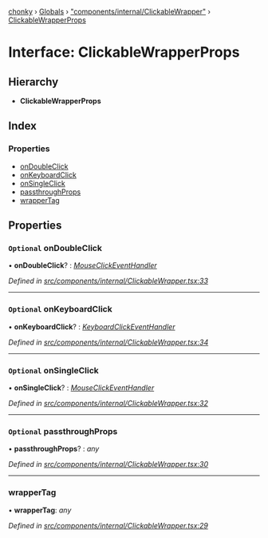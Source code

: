 [chonky](../README.md) › [Globals](../globals.md) › ["components/internal/ClickableWrapper"](../modules/_components_internal_clickablewrapper_.md) › [ClickableWrapperProps](_components_internal_clickablewrapper_.clickablewrapperprops.md)

# Interface: ClickableWrapperProps

## Hierarchy

* **ClickableWrapperProps**

## Index

### Properties

* [onDoubleClick](_components_internal_clickablewrapper_.clickablewrapperprops.md#optional-ondoubleclick)
* [onKeyboardClick](_components_internal_clickablewrapper_.clickablewrapperprops.md#optional-onkeyboardclick)
* [onSingleClick](_components_internal_clickablewrapper_.clickablewrapperprops.md#optional-onsingleclick)
* [passthroughProps](_components_internal_clickablewrapper_.clickablewrapperprops.md#optional-passthroughprops)
* [wrapperTag](_components_internal_clickablewrapper_.clickablewrapperprops.md#wrappertag)

## Properties

### `Optional` onDoubleClick

• **onDoubleClick**? : *[MouseClickEventHandler](../modules/_components_internal_clickablewrapper_.md#mouseclickeventhandler)*

*Defined in [src/components/internal/ClickableWrapper.tsx:33](https://github.com/TimboKZ/Chonky/blob/faab549/src/components/internal/ClickableWrapper.tsx#L33)*

___

### `Optional` onKeyboardClick

• **onKeyboardClick**? : *[KeyboardClickEventHandler](../modules/_components_internal_clickablewrapper_.md#keyboardclickeventhandler)*

*Defined in [src/components/internal/ClickableWrapper.tsx:34](https://github.com/TimboKZ/Chonky/blob/faab549/src/components/internal/ClickableWrapper.tsx#L34)*

___

### `Optional` onSingleClick

• **onSingleClick**? : *[MouseClickEventHandler](../modules/_components_internal_clickablewrapper_.md#mouseclickeventhandler)*

*Defined in [src/components/internal/ClickableWrapper.tsx:32](https://github.com/TimboKZ/Chonky/blob/faab549/src/components/internal/ClickableWrapper.tsx#L32)*

___

### `Optional` passthroughProps

• **passthroughProps**? : *any*

*Defined in [src/components/internal/ClickableWrapper.tsx:30](https://github.com/TimboKZ/Chonky/blob/faab549/src/components/internal/ClickableWrapper.tsx#L30)*

___

###  wrapperTag

• **wrapperTag**: *any*

*Defined in [src/components/internal/ClickableWrapper.tsx:29](https://github.com/TimboKZ/Chonky/blob/faab549/src/components/internal/ClickableWrapper.tsx#L29)*
